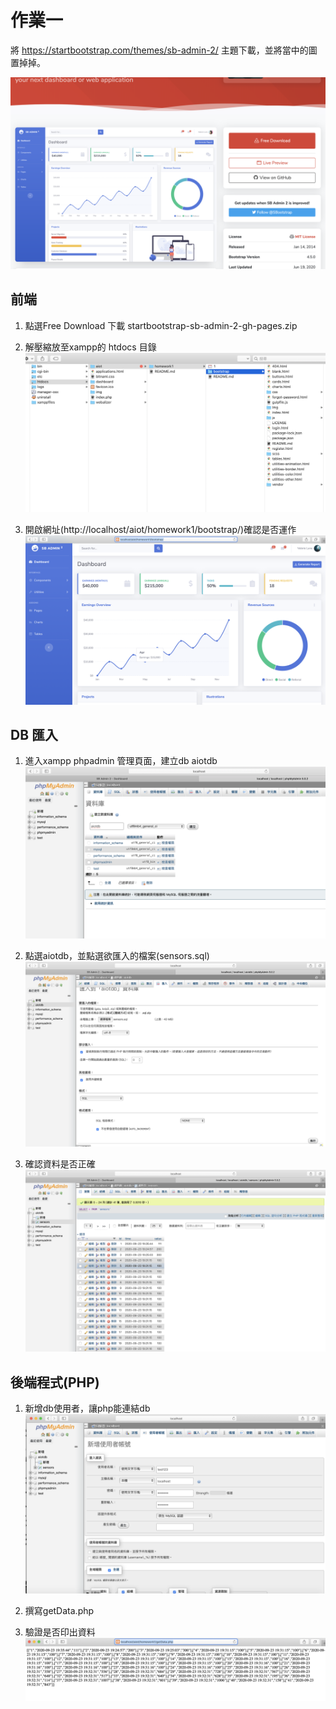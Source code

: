 # 作業一
將 https://startbootstrap.com/themes/sb-admin-2/ 主題下載，並將當中的圖置掉掉。


![Alt text](/homework1/1.png?raw=true "Optional Title")

## 前端
1. 點選Free Download  下載 startbootstrap-sb-admin-2-gh-pages.zip
2. 解壓縮放至xampp的 htdocs 目錄
![Alt text](/homework1/2.png?raw=true "Optional Title")

3. 開啟網址(http://localhost/aiot/homework1/bootstrap/)確認是否運作
![Alt text](/homework1/3.png?raw=true "Optional Title")


## DB 匯入
1. 進入xampp phpadmin 管理頁面，建立db aiotdb
![Alt text](/homework1/4.png?raw=true "Optional Title")

2. 點選aiotdb，並點選欲匯入的檔案(sensors.sql)
![Alt text](/homework1/5.png?raw=true "Optional Title")

3. 確認資料是否正確
![Alt text](/homework1/6.png?raw=true "Optional Title")

    
## 後端程式(PHP)
1. 新增db使用者，讓php能連結db
![Alt text](/homework1/7.png?raw=true "Optional Title")

2. 撰寫getData.php

3. 驗證是否印出資料
![Alt text](/homework1/8.png?raw=true "Optional Title")
